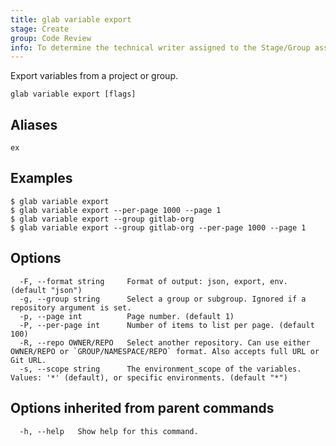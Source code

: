 ```yaml
---
title: glab variable export
stage: Create
group: Code Review
info: To determine the technical writer assigned to the Stage/Group associated with this page, see https://about.gitlab.com/handbook/product/ux/technical-writing/#assignments
---
```


<!--
This documentation is auto generated by a script.
Please do not edit this file directly. Run `make gen-docs` instead.
-->

Export variables from a project or group.

```plaintext
glab variable export [flags]
```

## Aliases

```plaintext
ex
```

## Examples

```console
$ glab variable export
$ glab variable export --per-page 1000 --page 1
$ glab variable export --group gitlab-org
$ glab variable export --group gitlab-org --per-page 1000 --page 1

```

## Options

```plaintext
  -F, --format string     Format of output: json, export, env. (default "json")
  -g, --group string      Select a group or subgroup. Ignored if a repository argument is set.
  -p, --page int          Page number. (default 1)
  -P, --per-page int      Number of items to list per page. (default 100)
  -R, --repo OWNER/REPO   Select another repository. Can use either OWNER/REPO or `GROUP/NAMESPACE/REPO` format. Also accepts full URL or Git URL.
  -s, --scope string      The environment_scope of the variables. Values: '*' (default), or specific environments. (default "*")
```

## Options inherited from parent commands

```plaintext
  -h, --help   Show help for this command.
```

